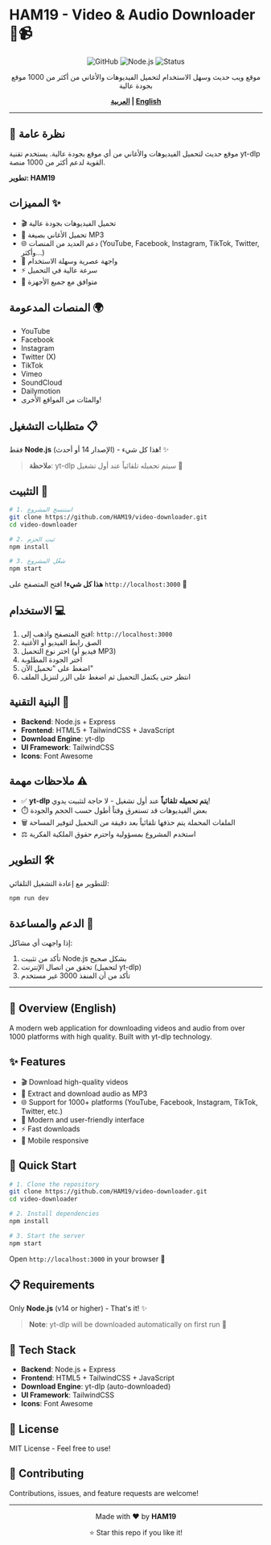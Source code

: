 # HAM19 - Video & Audio Downloader 🎵📹

<div align="center">

![GitHub](https://img.shields.io/github/license/HAM19/video-downloader)
![Node.js](https://img.shields.io/badge/Node.js-v14+-green)
![Status](https://img.shields.io/badge/status-active-success)

موقع ويب حديث وسهل الاستخدام لتحميل الفيديوهات والأغاني من أكثر من 1000 موقع بجودة عالية

**[العربية](#arabic) | [English](#english)**

</div>

---

<a name="arabic"></a>
## 🌟 نظرة عامة

موقع حديث لتحميل الفيديوهات والأغاني من أي موقع بجودة عالية. يستخدم تقنية yt-dlp القوية لدعم أكثر من 1000 منصة.

**تطوير: HAM19**

## المميزات ✨

- 🎬 تحميل الفيديوهات بجودة عالية
- 🎵 تحميل الأغاني بصيغة MP3
- 🌐 دعم العديد من المنصات (YouTube, Facebook, Instagram, TikTok, Twitter, وأكثر...)
- 💎 واجهة عصرية وسهلة الاستخدام
- ⚡ سرعة عالية في التحميل
- 📱 متوافق مع جميع الأجهزة

## المنصات المدعومة 🌍

- YouTube
- Facebook
- Instagram
- Twitter (X)
- TikTok
- Vimeo
- SoundCloud
- Dailymotion
- والمئات من المواقع الأخرى!

## متطلبات التشغيل 📋

فقط **Node.js** (الإصدار 14 أو أحدث) - هذا كل شيء! ✨

> **ملاحظة**: yt-dlp سيتم تحميله تلقائياً عند أول تشغيل 🚀

## التثبيت 🚀

```bash
# 1. استنسخ المشروع
git clone https://github.com/HAM19/video-downloader.git
cd video-downloader

# 2. ثبت الحزم
npm install

# 3. شغّل المشروع
npm start
```

**هذا كل شيء!** افتح المتصفح على `http://localhost:3000` 🎉

## الاستخدام 💻

1. افتح المتصفح واذهب إلى: `http://localhost:3000`
2. الصق رابط الفيديو أو الأغنية
3. اختر نوع التحميل (فيديو أو MP3)
4. اختر الجودة المطلوبة
5. اضغط على "تحميل الآن"
6. انتظر حتى يكتمل التحميل ثم اضغط على الزر لتنزيل الملف

## البنية التقنية 🔧

- **Backend**: Node.js + Express
- **Frontend**: HTML5 + TailwindCSS + JavaScript
- **Download Engine**: yt-dlp
- **UI Framework**: TailwindCSS
- **Icons**: Font Awesome

## ملاحظات مهمة ⚠️

- ✅ **yt-dlp يتم تحميله تلقائياً** عند أول تشغيل - لا حاجة لتثبيت يدوي!
- ⏱️ بعض الفيديوهات قد تستغرق وقتاً أطول حسب الحجم والجودة
- 🗑️ الملفات المحملة يتم حذفها تلقائياً بعد دقيقة من التحميل لتوفير المساحة
- ⚖️ استخدم المشروع بمسؤولية واحترم حقوق الملكية الفكرية

## التطوير 🛠️

للتطوير مع إعادة التشغيل التلقائي:

```bash
npm run dev
```

## الدعم والمساعدة 💬

إذا واجهت أي مشاكل:
1. تأكد من تثبيت Node.js بشكل صحيح
2. تحقق من اتصال الإنترنت (لتحميل yt-dlp)
3. تأكد من أن المنفذ 3000 غير مستخدم

---

<a name="english"></a>
## 🌟 Overview (English)

A modern web application for downloading videos and audio from over 1000 platforms with high quality. Built with yt-dlp technology.

## ✨ Features

- 🎬 Download high-quality videos
- 🎵 Extract and download audio as MP3
- 🌐 Support for 1000+ platforms (YouTube, Facebook, Instagram, TikTok, Twitter, etc.)
- 💎 Modern and user-friendly interface
- ⚡ Fast downloads
- 📱 Mobile responsive

## 🚀 Quick Start

```bash
# 1. Clone the repository
git clone https://github.com/HAM19/video-downloader.git
cd video-downloader

# 2. Install dependencies
npm install

# 3. Start the server
npm start
```

Open `http://localhost:3000` in your browser 🎉

## 📋 Requirements

Only **Node.js** (v14 or higher) - That's it! ✨

> **Note**: yt-dlp will be downloaded automatically on first run 🚀

## 🔧 Tech Stack

- **Backend**: Node.js + Express
- **Frontend**: HTML5 + TailwindCSS + JavaScript
- **Download Engine**: yt-dlp (auto-downloaded)
- **UI Framework**: TailwindCSS
- **Icons**: Font Awesome

## 📄 License

MIT License - Feel free to use!

## 🤝 Contributing

Contributions, issues, and feature requests are welcome!

---

<div align="center">

Made with ❤️ by **HAM19**

⭐ Star this repo if you like it!

</div>
